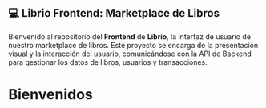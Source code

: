 ## 💻 Librio Frontend: Marketplace de Libros

Bienvenido al repositorio del **Frontend** de **Librio**, la interfaz de usuario de nuestro marketplace de libros. Este proyecto se encarga de la presentación visual y la interacción del usuario, comunicándose con la API de Backend para gestionar los datos de libros, usuarios y transacciones.


# Bienvenidos
